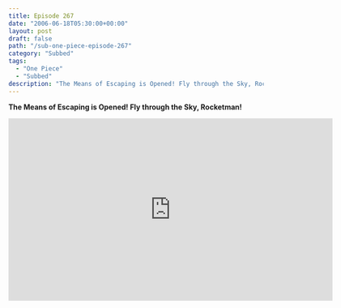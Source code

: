 ```yaml
---
title: Episode 267
date: "2006-06-18T05:30:00+00:00"
layout: post
draft: false
path: "/sub-one-piece-episode-267"
category: "Subbed"
tags:
  - "One Piece"
  - "Subbed"
description: "The Means of Escaping is Opened! Fly through the Sky, Rocketman!"
---
```


**The Means of Escaping is Opened! Fly through the Sky, Rocketman!**

<iframe width="640" height="360" src="https://www.rapidvideo.com/e/FXQHFY8ZM8" frameborder="0" marginwidth=0 marginheight=0 scrolling=no allowfullscreen></iframe>

